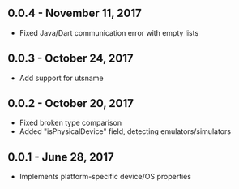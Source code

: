 ## 0.0.4 - November 11, 2017

* Fixed Java/Dart communication error with empty lists

## 0.0.3 - October 24, 2017

* Add support for utsname

## 0.0.2 - October 20, 2017

* Fixed broken type comparison
* Added "isPhysicalDevice" field, detecting emulators/simulators

## 0.0.1 - June 28, 2017

* Implements platform-specific device/OS properties
